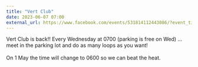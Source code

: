 ```yaml
---
title: "Vert Club"
date: 2023-06-07 07:00
external_url: https://www.facebook.com/events/531814112443086/?event_time_id=531814182443079
---
```

Vert Club is back!! Every Wednesday at 0700 (parking is free on Wed) … meet in the parking lot and do as many loops as you want!<br>
  <br>
  On 1 May the time will change to 0600 so we can beat the heat.<br>
  <br>
  
